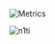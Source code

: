 <!-- ![Metrics](https://metrics.lecoq.io/n1ti) -->

![Metrics](https://metrics.lecoq.io/n1ti?template=classic&isocalendar=1&lines=1&base=header%2C%20activity%2C%20community%2C%20repositories%2C%20metadata&base.indepth=false&base.hireable=false&base.skip=false&isocalendar=false&isocalendar.duration=half-year&lines=false&lines.sections=base&lines.repositories.limit=4&lines.history.limit=1&config.timezone=Asia%2FCalcutta)
<p><img align="left" src="[https://github-readme-stats.vercel.app/api/top-langs?username=n1ti&show_icons=true&locale=en&layout=compact]" alt="n1ti" /></p>
<!--
**n1ti/n1ti** is a ✨ _special_ ✨ repository because its `README.md` (this file) appears on your GitHub profile.

Here are some ideas to get you started:

- 🔭 I’m currently working on ...
- 🌱 I’m currently learning ...
- 👯 I’m looking to collaborate on ...
- 🤔 I’m looking for help with ...
- 💬 Ask me about ...
- 📫 How to reach me: ...
- 😄 Pronouns: ...
- ⚡ Fun fact: ...
-->
